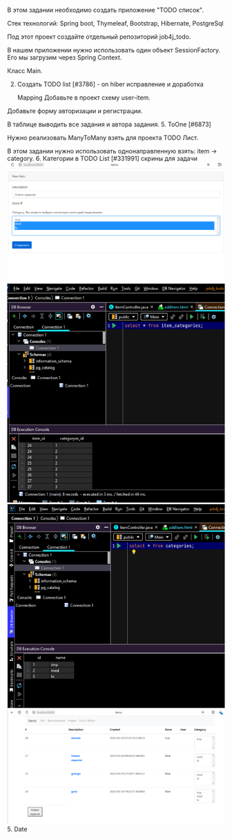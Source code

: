 В этом задании  необходимо создать приложение "TODO список".

Стек технологий: Spring boot, Thymeleaf, Bootstrap, Hibernate, PostgreSql

Под этот проект создайте отдельный репозиторий job4j_todo.

В нашем приложении нужно использовать один объект SessionFactory. Его мы загрузим через Spring Context.

Класс Main.

2. Создать TODO list [#3786] - on hiber исправление и доработка
    
    Mapping
Добавьте в проект схему user-item.

Добавьте форму авторизации и регистрации.

В таблице выводить все задания и автора задания.
5. ToOne [#6873]

Нужно реализовать ManyToMany взять для проекта TODO Лист.

В этом задании нужно использовать однонаправленную взять: item -> category.
6. Категории в TODO List [#331991] 
скрины для задачи
![alt text](https://github.com/AkiBoba/job4j_todo/blob/hiber/items/2022-05-26_09-26-00.png)
![alt text](https://github.com/AkiBoba/job4j_todo/blob/hiber/items/2022-05-26_09-27-52.png)
![alt text](https://github.com/AkiBoba/job4j_todo/blob/hiber/items/2022-05-26_09-29-11.png)
![alt text](https://github.com/AkiBoba/job4j_todo/blob/hiber/items/2022-05-26_20-16-37.png)
5. Date